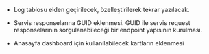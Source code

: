 * Log tablosu elden geçirilecek, özelleştirilerek tekrar yazılacak.

* Servis responselarına GUID eklenmesi.
GUID ile servis request responselarının sorgulanabileceği bir endpoint yapısının kurulması.

* Anasayfa dashboard için kullanılabilecek kartların eklenmesi